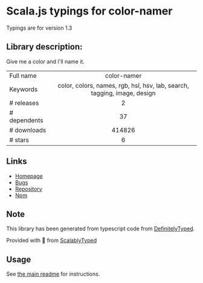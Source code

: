 
# Scala.js typings for color-namer

Typings are for version 1.3

## Library description:
Give me a color and I'll name it.

|                    |                 |
| ------------------ | :-------------: |
| Full name          | color-namer |
| Keywords           | color, colors, names, rgb, hsl, hsv, lab, search, tagging, image, design |
| # releases         | 2 |
| # dependents       | 37 |
| # downloads        | 414826 |
| # stars            | 6 |

## Links
- [Homepage](https://github.com/colorjs/color-namer#readme)
- [Bugs](https://github.com/colorjs/color-namer/issues)
- [Repository](https://github.com/colorjs/color-namer)
- [Npm](https://www.npmjs.com/package/color-namer)
    


## Note
This library has been generated from typescript code from [DefinitelyTyped](https://definitelytyped.org).

Provided with :purple_heart: from [ScalablyTyped](https://github.com/oyvindberg/ScalablyTyped)

## Usage
See [the main readme](../../readme.md) for instructions.


